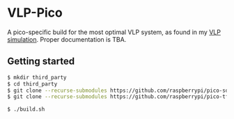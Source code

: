 # VLP-Pico

A pico-specific build for the most optimal VLP system, as found in my [VLP simulation](https://github.com/einstein8612/VLP). Proper documentation is TBA.


## Getting started
```bash
$ mkdir third_party
$ cd third_party
$ git clone --recurse-submodules https://github.com/raspberrypi/pico-sdk.git
$ git clone --recurse-submodules https://github.com/raspberrypi/pico-tflmicro.git
```

```bash
$ ./build.sh
```